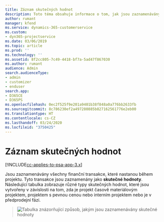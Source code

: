```yaml
---
title: Záznam skutečných hodnot
description: Toto téma obsahuje informace o tom, jak jsou zaznamenávány skutečné hodnoty.
author: rumant
manager: kfend
ms.service: dynamics-365-customerservice
ms.custom:
- dyn365-projectservice
ms.date: 03/06/2019
ms.topic: article
ms.prod: ''
ms.technology: ''
ms.assetid: 8f2cc805-7c49-4418-bf7a-5ad47f867030
ms.author: rumant
audience: Admin
search.audienceType:
- admin
- customizer
- enduser
search.app:
- D365CE
- D365PS
ms.openlocfilehash: 0ec2f525f9e201a9401b38f848a0a776bb2633fb
ms.sourcegitcommit: 8c786230ef2a497280885b827162561776e2eb00
ms.translationtype: HT
ms.contentlocale: cs-CZ
ms.lasthandoff: 03/24/2020
ms.locfileid: "3750425"
---
```

# <a name="recording-actuals"></a>Záznam skutečných hodnot 

[!INCLUDE[cc-applies-to-psa-app-3.x](../includes/cc-applies-to-psa-app-3x.md)]

Jsou zaznamenávány všechny finanční transakce, které nastanou během projektu. Tyto transakce jsou zaznamenány jako **skutečné hodnoty**. Následující tabulka zobrazuje různé typy skutečných hodnot, které jsou vytvořeny v závislosti na tom, zda je projekt časově materiálovým projektem, projektem s pevnou cenou nebo interním projektem nebo je v předprodejní fázi.

> ![Tabulka znázorňující způsob, jakým jsou zaznamenávány skutečné hodnoty](media/advanced-table2.png)
